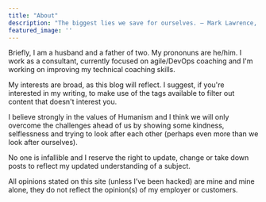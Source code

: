 ```yaml
---
title: "About"
description: "The biggest lies we save for ourselves. ― Mark Lawrence, Prince of Thorns"
featured_image: ''
---
```


Briefly, I am a husband and a father of two. My prononuns are he/him.  I work as a consultant, currently focused on agile/DevOps coaching and I'm working on improving my technical coaching skills.

My interests are broad, as this blog will reflect. I suggest, if you're interested in my writing, to make use of the tags available to filter out content that doesn't interest you.

I believe strongly in the values of Humanism and I think we will only overcome the challenges ahead of us by showing some kindness, selflessness and trying to look after each other (perhaps even more than we look after ourselves).

No one is infallible and I reserve the right to update, change or take down posts to reflect my updated understanding of a subject.

All opinions stated on this site (unless I’ve been hacked) are mine and mine alone, they do not reflect the opinion(s) of my employer or customers.
